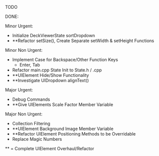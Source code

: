 TODO

DONE:

Minor Urgent:
- Initialize DeckViewerState sortDropdown
- **Refactor setSize(), Create Separate setWidth & setHeight Functions

Minor Non Urgent:
- Implement Case for Backspace/Other Function Keys
    - Enter, Tab
- Refactor main.cpp State Init to State.h / .cpp
- **UIElement Hide/Show Functionality
- **Investigate UIDropdown alignText()

Major Urgent:
- Debug Commands
- **Give UIElements Scale Factor Member Variable

Major Non Urgent:
- Collection Filtering
- **UIElement Background Image Member Variable
- **Refactor UIElement Positioning Methods to be Overridable
- Replace Magic Numbers

** = Complete UIElement Overhaul/Refactor